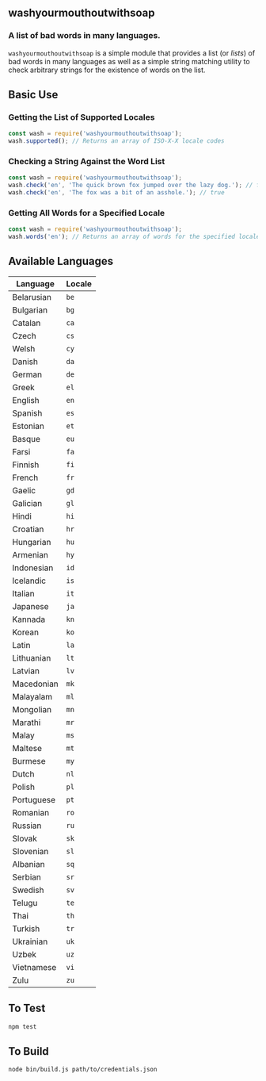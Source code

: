 ## washyourmouthoutwithsoap
### A list of bad words in many languages.

`washyourmouthoutwithsoap` is a simple module that provides a list (or *lists*) of bad words in many languages as well as a simple string matching utility to check arbitrary strings for the existence of words on the list.

## Basic Use
### Getting the List of Supported Locales
```js
const wash = require('washyourmouthoutwithsoap');
wash.supported(); // Returns an array of ISO-X-X locale codes
```

### Checking a String Against the Word List
```js
const wash = require('washyourmouthoutwithsoap');
wash.check('en', 'The quick brown fox jumped over the lazy dog.'); // false
wash.check('en', 'The fox was a bit of an asshole.'); // true
```

### Getting All Words for a Specified Locale
```js
const wash = require('washyourmouthoutwithsoap');
wash.words('en'); // Returns an array of words for the specified locale
```

## Available Languages
| Language   | Locale |
| ---------- | ------ |
| Belarusian | `be`   |
| Bulgarian  | `bg`   |
| Catalan    | `ca`   |
| Czech      | `cs`   |
| Welsh      | `cy`   |
| Danish     | `da`   |
| German     | `de`   |
| Greek      | `el`   |
| English    | `en`   |
| Spanish    | `es`   |
| Estonian   | `et`   |
| Basque     | `eu`   |
| Farsi      | `fa`   |
| Finnish    | `fi`   |
| French     | `fr`   |
| Gaelic     | `gd`   |
| Galician   | `gl`   |
| Hindi      | `hi`   |
| Croatian   | `hr`   |
| Hungarian  | `hu`   |
| Armenian   | `hy`   |
| Indonesian | `id`   |
| Icelandic  | `is`   |
| Italian    | `it`   |
| Japanese   | `ja`   |
| Kannada    | `kn`   |
| Korean     | `ko`   |
| Latin      | `la`   |
| Lithuanian | `lt`   |
| Latvian    | `lv`   |
| Macedonian | `mk`   |
| Malayalam  | `ml`   |
| Mongolian  | `mn`   |
| Marathi    | `mr`   |
| Malay      | `ms`   |
| Maltese    | `mt`   |
| Burmese    | `my`   |
| Dutch      | `nl`   |
| Polish     | `pl`   |
| Portuguese | `pt`   |
| Romanian   | `ro`   |
| Russian    | `ru`   |
| Slovak     | `sk`   |
| Slovenian  | `sl`   |
| Albanian   | `sq`   |
| Serbian    | `sr`   |
| Swedish    | `sv`   |
| Telugu     | `te`   |
| Thai       | `th`   |
| Turkish    | `tr`   |
| Ukrainian  | `uk`   |
| Uzbek      | `uz`   |
| Vietnamese | `vi`   |
| Zulu       | `zu`   |

## To Test
```bash
npm test
```

## To Build
```bash
node bin/build.js path/to/credentials.json
```
